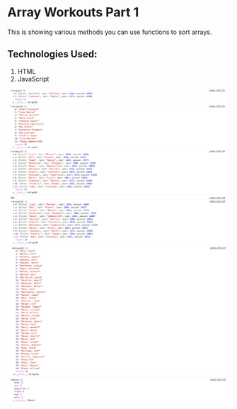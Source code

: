 # Array Workouts Part 1

This is showing various methods you can use functions to sort arrays.

## Technologies Used:
1. HTML
2. JavaScript

![What the application looks like pt 1:](/assets/images/screenshot1.png)
![pt 2:](/assets/images/screenshot2.png)
![pt 3:](/assets/images/screenshot3.png)
![pt 4:](/assets/images/screenshot4.png)
